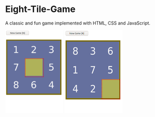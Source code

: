 # Eight-Tile-Game
A classic and fun game implemented with HTML, CSS and JavaScript.

<img src="./images/gameplay.png" width="185" height="265" >
<img src="./images/gameplay2.png" width="185" height="265">
